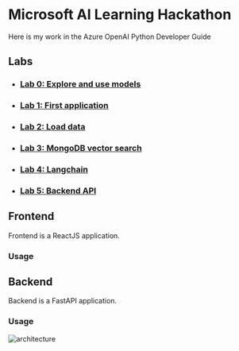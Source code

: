# Microsoft AI Learning Hackathon

Here is my work in the Azure OpenAI Python Developer Guide

## Labs

- ### [Lab 0: Explore and use models](/Labs/lab_0_explore_and_use_models.ipynb)
- ### [Lab 1: First application](/Labs/lab_1_first_application.ipynb)
- ### [Lab 2: Load data](/Labs/lab_2_load_data.ipynb)
- ### [Lab 3: MongoDB vector search](/Labs/lab_3_mongodb_vector_search.ipynb)
- ### [Lab 4: Langchain](/Labs/lab_4_langchain.ipynb)
- ### [Lab 5: Backend API](/Labs/lab_5_backend_api.ipynb)

## Frontend

Frontend is a ReactJS application.

### Usage

## Backend

Backend is a FastAPI application.

### Usage

![architecture](https://github.com/jackbullen/mslh-pydevguide-labs/assets/37254717/61a0cec6-4ec9-4859-bff4-ccbe7ea0c408)
